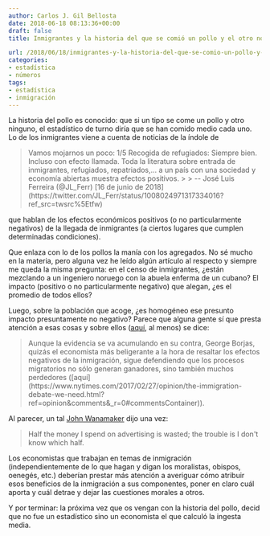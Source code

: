 ```yaml
---
author: Carlos J. Gil Bellosta
date: 2018-06-18 08:13:36+00:00
draft: false
title: Inmigrantes y la historia del que se comió un pollo y el otro no

url: /2018/06/18/inmigrantes-y-la-historia-del-que-se-comio-un-pollo-y-el-otro-no/
categories:
- estadística
- números
tags:
- estadística
- inmigración
---
```


La historia del pollo es conocido: que si un tipo se come un pollo y otro ninguno, el estadístico de turno diría que se han comido medio cada uno. Lo de los inmigrantes viene a cuenta de noticias de la índole de



<blockquote>Vamos mojarnos un poco:
1/5
Recogida de refugiados:
Siempre bien. Incluso con efecto llamada. Toda la literatura sobre entrada de inmigrantes, refugiados, repatriados,... a un país con una sociedad y economía abiertas muestra efectos positivos.
>
> -- José Luis Ferreira (@JL_Ferr) [16 de junio de 2018](https://twitter.com/JL_Ferr/status/1008024971317334016?ref_src=twsrc%5Etfw)</blockquote>




que hablan de los efectos económicos positivos (o no particularmente negativos) de la llegada de inmigrantes (a ciertos lugares que cumplen determinadas condiciones).

Que enlaza con lo de los pollos la manía con los agregados. No sé mucho en la materia, pero alguna vez he leído algún artículo al respecto y siempre me queda la misma pregunta: en el censo de inmigrantes, ¿están mezclando a un ingeniero noruego con la abuela enferma de un cubano? El impacto (positivo o no particularmente negativo) que alegan, ¿es el promedio de todos ellos?

Luego, sobre la población que acoge, ¿es homogéneo ese presunto impacto presuntamente no negativo? Parece que alguna gente sí que presta atención a esas cosas y sobre ellos ([aquí](http://nadaesgratis.es/fran-beltran/los-efectos-a-largo-plazo-de-la-inmigracion), al menos) se dice:



<blockquote>Aunque la evidencia se va acumulando en su contra, George Borjas, quizás el economista más beligerante a la hora de resaltar los efectos negativos de la inmigración, sigue defendiendo que los procesos migratorios no sólo generan ganadores, sino también muchos perdedores ([aquí](https://www.nytimes.com/2017/02/27/opinion/the-immigration-debate-we-need.html?ref=opinion&comments&_r=0#commentsContainer)).</blockquote>



Al parecer, un tal [John Wanamaker](https://en.wikipedia.org/wiki/John_Wanamaker) dijo una vez:



<blockquote>Half the money I spend on advertising is wasted; the trouble is I don't know which half.</blockquote>



Los economistas que trabajan en temas de inmigración (independientemente de lo que hagan y digan los moralistas, obispos, oenegés, etc.) deberían prestar más atención a averiguar cómo atribuir esos beneficios de la inmigración a sus componentes, poner en claro cuál aporta y cuál detrae y dejar las cuestiones morales a otros.

Y por terminar: la próxima vez que os vengan con la historia del pollo, decid que no fue un estadístico sino un economista el que calculó la ingesta media.
